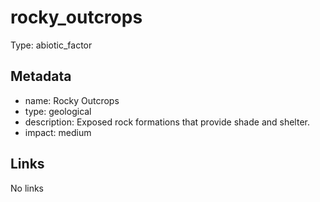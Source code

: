 # rocky_outcrops

Type: abiotic_factor

## Metadata

- name: Rocky Outcrops
- type: geological
- description: Exposed rock formations that provide shade and shelter.
- impact: medium

## Links

No links
